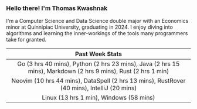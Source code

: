 
### Hello there! I'm Thomas Kwashnak

I'm a Computer Science and Data Science double major with an Economics
minor at Quinnipiac University, graduating in 2024.
I enjoy diving into algorithms and learning the inner-workings of the tools
many programmers take for granted.

| Past Week Stats |
| :---: |
| Go (3 hrs 40 mins), Python (2 hrs 23 mins), Java (2 hrs 15 mins), Markdown (2 hrs 9 mins), Rust (2 hrs 1 min) |
| Neovim (10 hrs 44 mins), DataSpell (2 hrs 13 mins), RustRover (40 mins), IntelliJ (20 mins) |
| Linux (13 hrs 1 min), Windows (58 mins) |

